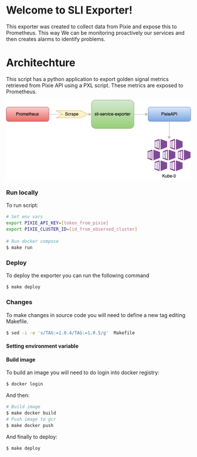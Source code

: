 # Welcome to SLI Exporter!

This exporter was created to collect data from Pixie and expose this to Prometheus. This way We can be monitoring proactively our services and then creates alarms to identify problems.


# Architechture

This script has a python application to export golden signal metrics retrieved from Pixie API using a PXL script.
These metrics are exposed to Prometheus.


![Architechture](docs/images/arch.png "Architechture")


### Run locally
To run script:
```bash
# Set env vars
export PIXIE_API_KEY=[token_from_pixie]
export PIXIE_CLUSTER_ID=[id_from_observed_cluster]

# Run docker compose
$ make run
```

### Deploy
To deploy the exporter you can run the following command
```bash
$ make deploy
```

### Changes
To make changes in source code you will need to define a new tag editing Makefile.
```bash
$ sed -i -e 's/TAG:=1.0.4/TAG:=1.0.5/g'  Makefile
```

#### Setting environment variable

#### Build image
To build an image you will need to do login into docker registry:
```bash
$ docker login
```
And then:
```bash
# Build image
$ make docker build
# Push image to gcr
$ make docker push
```
And finally to deploy:
```bash
$ make deploy
```
